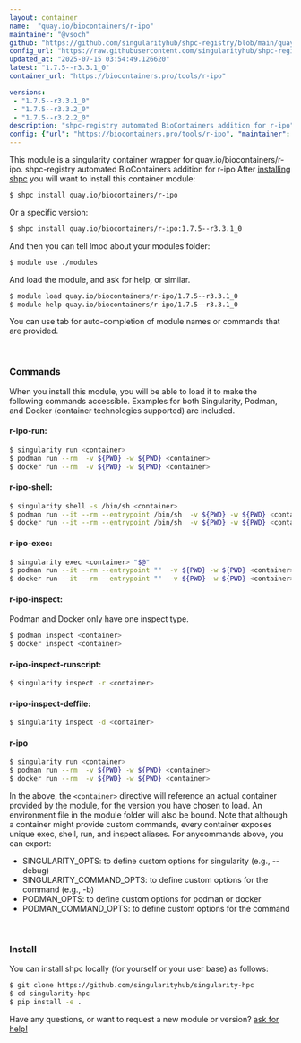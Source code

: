 ```yaml
---
layout: container
name:  "quay.io/biocontainers/r-ipo"
maintainer: "@vsoch"
github: "https://github.com/singularityhub/shpc-registry/blob/main/quay.io/biocontainers/r-ipo/container.yaml"
config_url: "https://raw.githubusercontent.com/singularityhub/shpc-registry/main/quay.io/biocontainers/r-ipo/container.yaml"
updated_at: "2025-07-15 03:54:49.126620"
latest: "1.7.5--r3.3.1_0"
container_url: "https://biocontainers.pro/tools/r-ipo"

versions:
 - "1.7.5--r3.3.1_0"
 - "1.7.5--r3.3.2_0"
 - "1.7.5--r3.2.2_0"
description: "shpc-registry automated BioContainers addition for r-ipo"
config: {"url": "https://biocontainers.pro/tools/r-ipo", "maintainer": "@vsoch", "description": "shpc-registry automated BioContainers addition for r-ipo", "latest": {"1.7.5--r3.3.1_0": "sha256:711fc97670c5175619c1e3a222bdeac1a749decd9d35757a382fb29b85acfc99"}, "tags": {"1.7.5--r3.3.1_0": "sha256:711fc97670c5175619c1e3a222bdeac1a749decd9d35757a382fb29b85acfc99", "1.7.5--r3.3.2_0": "sha256:c4c1275055791ba36aa71d983bf9f5aa64bc4ea94f143bde20c9f4565e0f6cb8", "1.7.5--r3.2.2_0": "sha256:d049243bb6b6ba9abe72710d4883f7ac25afa089e0f2fa429ec11313920d7dcf"}, "docker": "quay.io/biocontainers/r-ipo"}
---
```


This module is a singularity container wrapper for quay.io/biocontainers/r-ipo.
shpc-registry automated BioContainers addition for r-ipo
After [installing shpc](#install) you will want to install this container module:


```bash
$ shpc install quay.io/biocontainers/r-ipo
```

Or a specific version:

```bash
$ shpc install quay.io/biocontainers/r-ipo:1.7.5--r3.3.1_0
```

And then you can tell lmod about your modules folder:

```bash
$ module use ./modules
```

And load the module, and ask for help, or similar.

```bash
$ module load quay.io/biocontainers/r-ipo/1.7.5--r3.3.1_0
$ module help quay.io/biocontainers/r-ipo/1.7.5--r3.3.1_0
```

You can use tab for auto-completion of module names or commands that are provided.

<br>

### Commands

When you install this module, you will be able to load it to make the following commands accessible.
Examples for both Singularity, Podman, and Docker (container technologies supported) are included.

#### r-ipo-run:

```bash
$ singularity run <container>
$ podman run --rm  -v ${PWD} -w ${PWD} <container>
$ docker run --rm  -v ${PWD} -w ${PWD} <container>
```

#### r-ipo-shell:

```bash
$ singularity shell -s /bin/sh <container>
$ podman run --it --rm --entrypoint /bin/sh  -v ${PWD} -w ${PWD} <container>
$ docker run --it --rm --entrypoint /bin/sh  -v ${PWD} -w ${PWD} <container>
```

#### r-ipo-exec:

```bash
$ singularity exec <container> "$@"
$ podman run --it --rm --entrypoint ""  -v ${PWD} -w ${PWD} <container> "$@"
$ docker run --it --rm --entrypoint ""  -v ${PWD} -w ${PWD} <container> "$@"
```

#### r-ipo-inspect:

Podman and Docker only have one inspect type.

```bash
$ podman inspect <container>
$ docker inspect <container>
```

#### r-ipo-inspect-runscript:

```bash
$ singularity inspect -r <container>
```

#### r-ipo-inspect-deffile:

```bash
$ singularity inspect -d <container>
```



#### r-ipo

```bash
$ singularity run <container>
$ podman run --rm  -v ${PWD} -w ${PWD} <container>
$ docker run --rm  -v ${PWD} -w ${PWD} <container>
```


In the above, the `<container>` directive will reference an actual container provided
by the module, for the version you have chosen to load. An environment file in the
module folder will also be bound. Note that although a container
might provide custom commands, every container exposes unique exec, shell, run, and
inspect aliases. For anycommands above, you can export:

 - SINGULARITY_OPTS: to define custom options for singularity (e.g., --debug)
 - SINGULARITY_COMMAND_OPTS: to define custom options for the command (e.g., -b)
 - PODMAN_OPTS: to define custom options for podman or docker
 - PODMAN_COMMAND_OPTS: to define custom options for the command

<br>

### Install

You can install shpc locally (for yourself or your user base) as follows:

```bash
$ git clone https://github.com/singularityhub/singularity-hpc
$ cd singularity-hpc
$ pip install -e .
```

Have any questions, or want to request a new module or version? [ask for help!](https://github.com/singularityhub/singularity-hpc/issues)